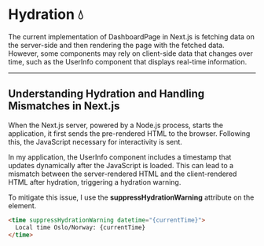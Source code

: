 # Hydration 💧

The current implementation of DashboardPage in Next.js is fetching data on the server-side and then rendering the page with the fetched data. However, some components may rely on client-side data that changes over time, such as the UserInfo component that displays real-time information.

---

## Understanding Hydration and Handling Mismatches in Next.js

When the Next.js server, powered by a Node.js process, starts the application, it first sends the pre-rendered HTML to the browser. Following this, the JavaScript necessary for interactivity is sent.

In my application, the UserInfo component includes a timestamp that updates dynamically after the JavaScript is loaded. This can lead to a mismatch between the server-rendered HTML and the client-rendered HTML after hydration, triggering a hydration warning.

To mitigate this issue, I use the **suppressHydrationWarning** attribute on the <time> element.

```html
<time suppressHydrationWarning datetime="{currentTime}">
  Local time Oslo/Norway: {currentTime}
</time>
```
